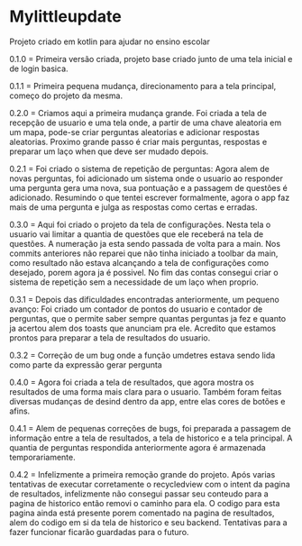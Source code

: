 # Mylittleupdate
Projeto criado em kotlin para ajudar no ensino escolar

0.1.0 = Primeira versão criada, projeto base criado junto de uma tela inicial e de login basica.

0.1.1 = Primeira pequena mudança, direcionamento para a tela principal, começo do projeto da mesma.

0.2.0 =  Criamos aqui a primeira mudança grande. Foi criada a tela de recepção de usuario e uma tela onde, a partir de uma chave aleatoria em um mapa, pode-se criar perguntas aleatorias e adicionar respostas aleatorias. Proximo grande passo é criar mais perguntas, respostas e preparar um laço when que deve ser mudado depois.

0.2.1 = Foi criado o sistema de repetição de perguntas: Agora alem de novas perguntas, foi adicionado um sistema onde o usuario ao responder uma pergunta gera uma nova, sua pontuação e a passagem de questões é adicionado. Resumindo o que tentei escrever formalmente, agora o app faz mais de uma pergunta e julga as respostas como certas e erradas.

0.3.0 = Aqui foi criado o projeto da tela de configurações. Nesta tela o usuario vai limitar a quantia de questões que ele receberá na tela de questões. A numeração ja esta sendo passada de volta para a main. Nos commits anteriores não reparei que não tinha iniciado a toolbar da main, como resultado não estava alcançando a tela de configurações como desejado, porem agora ja é possivel. No fim das contas consegui criar o sistema de repetição sem a necessidade de um laço when proprio.

0.3.1 = Depois das dificuldades encontradas anteriormente, um pequeno avanço: Foi criado um contador de pontos do usuario e contador de perguntas, que o permite saber sempre quantas perguntas ja fez e quanto ja acertou alem dos toasts que anunciam pra ele. Acredito que estamos prontos para preparar a tela de resultados do usuario.

0.3.2 = Correção de um bug onde a função umdetres estava sendo lida como parte da expressão gerar pergunta

0.4.0 = Agora foi criada a tela de resultados, que agora mostra os resultados de uma forma mais clara para o usuario. Também foram feitas diversas mudanças de desind dentro da app, entre elas cores de botões e afins.

0.4.1 =  Alem de pequenas correções de bugs, foi preparada a passagem de informação entre a tela de resultados, a tela de historico e a tela principal. A quantia de perguntas respondida anteriormente agora é armazenada temporariamente.

0.4.2 = Infelizmente a primeira remoção grande do projeto. Após varias tentativas de executar corretamente o recycledview com o intent da pagina de resultados, infelizmente não consegui passar seu conteudo para a pagina de historico então removi o caminho para ela. O codigo para esta pagina ainda está presente porem comentado na pagina de resultados, alem do codigo em si da tela de historico e seu backend. Tentativas para a fazer funcionar ficarão guardadas para o futuro.
